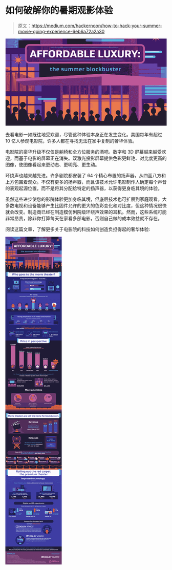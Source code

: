 # 如何破解你的暑期观影体验

> 原文：<https://medium.com/hackernoon/how-to-hack-your-summer-movie-going-experience-6eb6a72a2a30>

![](img/0840da269aff390f4e68189c6991274e.png)

去看电影一如既往地受欢迎，尽管这种体验本身正在发生变化。美国每年有超过 10 亿人参观电影院，许多人都在寻找无法在家中复制的奢华体验。

电影院的豪华升级不仅仅是躺椅和全方位服务的酒吧。数字和 3D 屏幕越来越受欢迎，而基于电影的屏幕正在消失。双激光投影屏幕提供色彩更鲜艳、对比度更高的图像，使图像看起来更动态、更明亮、更生动。

环绕声也越来越先进。许多剧院都安装了 64 个精心布置的扬声器，从四面八方和上方包围着观众。不仅有更多的扬声器，而且该技术允许电影制作人确定每个声音的表观起源位置，而不是将其分配给特定的扬声器，以获得更身临其境的体验。

虽然这些进步使您的影院体验更加身临其境，但底层技术也可扩展到家庭观看。大多数电视和设备能够产生比固件允许的更大的色彩变化和对比度，但这种情况很快就会改变。制造商已经在制造模仿剧院级环绕声效果的耳机。然而，这些系统可能非常昂贵，除非你打算每天在家看多部电影，否则自己做的成本效益就不存在。

阅读这篇文章，了解更多关于电影院的科技如何创造负担得起的奢华体验:

![](img/3245034f50346a5cdb2bba9d0a77d735.png)